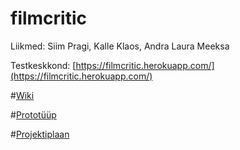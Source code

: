 # filmcritic

Liikmed: Siim Pragi, Kalle Klaos, Andra Laura Meeksa

Testkeskkond: [https://filmcritic.herokuapp.com/](https://filmcritic.herokuapp.com/)

#[Wiki](https://github.com/andralaura/filmcritic/wiki)

#[Prototüüp](https://github.com/andralaura/filmcritic/wiki/Protot%C3%BC%C3%BCp)

#[Projektiplaan](https://github.com/andralaura/filmcritic/wiki/Projektiplaan)
